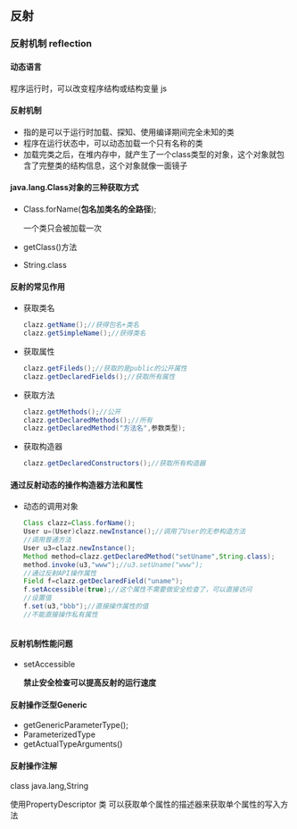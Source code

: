 ## 反射

### 反射机制 reflection

#### 动态语言

程序运行时，可以改变程序结构或结构变量 js

#### 反射机制

- 指的是可以于运行时加载、探知、使用编译期间完全未知的类
- 程序在运行状态中，可以动态加载一个只有名称的类
- 加载完类之后，在堆内存中，就产生了一个class类型的对象，这个对象就包含了完整类的结构信息，这个对象就像一面镜子

#### java.lang.Class对象的三种获取方式

- Class.forName(**包名加类名的全路径**);

  一个类只会被加载一次

- getClass()方法

- String.class

#### 反射的常见作用

- 获取类名

  ```java
  clazz.getName();//获得包名+类名
  clazz.getSimpleName();//获得类名
  ```

  

- 获取属性

  ```java
  clazz.getFileds();//获取的是public的公开属性
  clazz.getDeclaredFields();//获取所有属性
  ```

  

- 获取方法

  ```java
  clazz.getMethods();//公开
  clazz.getDeclaredMethods();//所有
  clazz.getDeclaredMethod("方法名",参数类型);
  ```

  

- 获取构造器

  ```java
  clazz.getDeclaredConstructors();//获取所有构造器
  ```

#### 通过反射动态的操作构造器方法和属性

- 动态的调用对象

  ```java
  Class clazz=Class.forName();
  User u=(User)clazz.newInstance();//调用了User的无参构造方法
  //调用普通方法
  User u3=clazz.newInstance();
  Method method=clazz.getDeclaredMethod("setUname",String.class);
  method.invoke(u3,"www");//u3.setUname("www");
  //通过反射API操作属性
  Field f=clazz.getDeclaredField("uname");
  f.setAccessible(true);//这个属性不需要做安全检查了，可以直接访问
  //设置值
  f.set(u3,"bbb");//直接操作属性的值
  //不能直接操作私有属性
  
  
  
  ```

  

#### 反射机制性能问题

- setAccessible

  **禁止安全检查可以提高反射的运行速度**

#### 反射操作泛型Generic

- getGenericParameterType();
- ParameterizedType
- getActualTypeArguments()

#### 反射操作注解

class java.lang,String

使用PropertyDescriptor 类 可以获取单个属性的描述器来获取单个属性的写入方法

